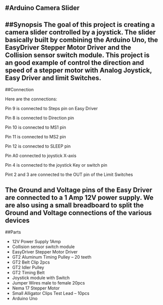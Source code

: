 #Arduino Camera Slider
---
##Synopsis
The goal of this project is creating a camera slider controlled by a joystick. The slider basically built by combining the Arduino Uno, the EasyDriver Stepper Motor Driver and the Collision sensor switch module. This project is an good example of control the direction and speed of a stepper motor with Analog Joystick, Easy Driver and limit Switches.
---
##Connection

Here are the connections:

Pin 9 is connected to Steps pin on Easy Driver

Pin 8 is connected to Direction pin

Pin 10 is connected to MS1 pin

Pin 11 is connected to MS2 pin

Pin 12 is connected to SLEEP pin

Pin A0 connected to joystick X-axis

Pin 4 is connected to the joystick Key or switch pin
 
Pint 2 and 3 are connected to the OUT pin of the Limit Switches
 
The Ground and Voltage pins of the Easy Driver are connected to a 1 Amp 12V power supply.
We are also using a small breadboard to split the Ground and Voltage connections of the various devices
---
##Parts

* 12V Power Supply 1Amp
* Collision sensor switch module
* EasyDriver Stepper Motor Driver
* GT2 Aluminum Timing Pulley – 20 teeth
* GT2 Belt Clip 2pcs
* GT2 Idler Pulley
* GT2 Timing Belt
* Joystick module with Switch
* Jumper Wires male to female 20pcs
* Nema 17 Stepper Motor
* Small Alligator Clips Test Lead – 10pcs
* Arduino Uno



